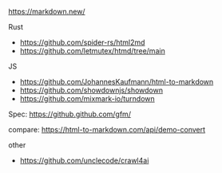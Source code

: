 https://markdown.new/

Rust
- https://github.com/spider-rs/html2md
- https://github.com/letmutex/htmd/tree/main

JS
- https://github.com/JohannesKaufmann/html-to-markdown
- https://github.com/showdownjs/showdown
- https://github.com/mixmark-io/turndown

Spec: https://github.github.com/gfm/

compare: https://html-to-markdown.com/api/demo-convert

other
- https://github.com/unclecode/crawl4ai
